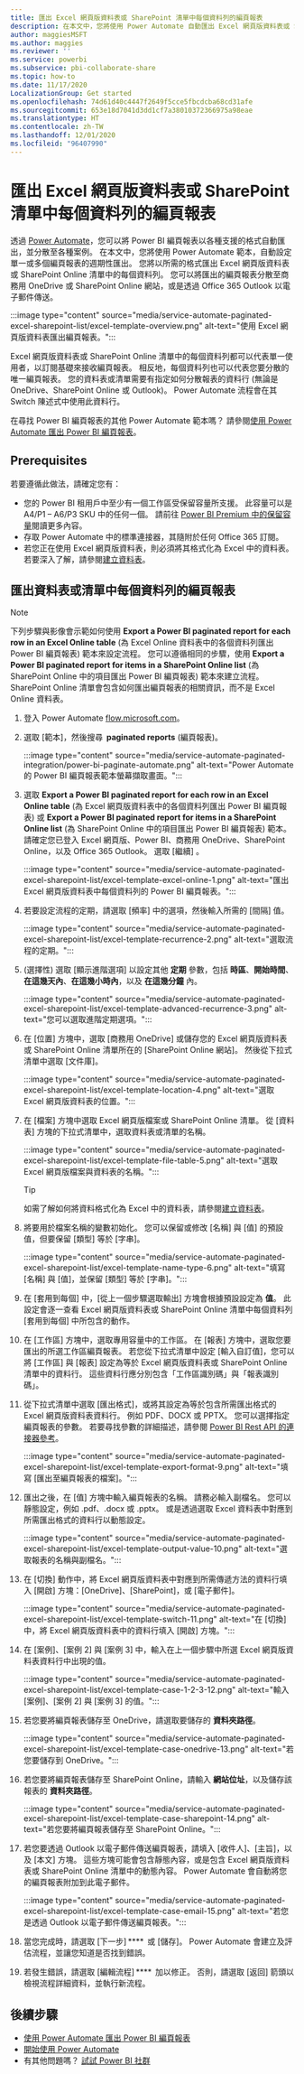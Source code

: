 ```yaml
---
title: 匯出 Excel 網頁版資料表或 SharePoint 清單中每個資料列的編頁報表
description: 在本文中，您將使用 Power Automate 自動匯出 Excel 網頁版資料表或 SharePoint Online 清單中每個資料列的編頁報表。
author: maggiesMSFT
ms.author: maggies
ms.reviewer: ''
ms.service: powerbi
ms.subservice: pbi-collaborate-share
ms.topic: how-to
ms.date: 11/17/2020
LocalizationGroup: Get started
ms.openlocfilehash: 74d61d40c4447f2649f5cce5fbcdcba68cd31afe
ms.sourcegitcommit: 653e18d7041d3dd1cf7a38010372366975a98eae
ms.translationtype: HT
ms.contentlocale: zh-TW
ms.lasthandoff: 12/01/2020
ms.locfileid: "96407990"
---
```

# <a name="export-a-paginated-report-for-each-row-in-an-excel-online-table-or-sharepoint-list"></a>匯出 Excel 網頁版資料表或 SharePoint 清單中每個資料列的編頁報表

透過 [Power Automate](/power-automate/getting-started)，您可以將 Power BI 編頁報表以各種支援的格式自動匯出，並分散至各種案例。 在本文中，您將使用 Power Automate 範本，自動設定單一或多個編頁報表的週期性匯出。 您將以所需的格式匯出 Excel 網頁版資料表或 SharePoint Online 清單中的每個資料列。 您可以將匯出的編頁報表分散至商務用 OneDrive 或 SharePoint Online 網站，或是透過 Office 365 Outlook 以電子郵件傳送。

:::image type="content" source="media/service-automate-paginated-excel-sharepoint-list/excel-template-overview.png" alt-text="使用 Excel 網頁版資料表匯出編頁報表。":::

Excel 網頁版資料表或 SharePoint Online 清單中的每個資料列都可以代表單一使用者，以訂閱基礎來接收編頁報表。 相反地，每個資料列也可以代表您要分散的唯一編頁報表。 您的資料表或清單需要有指定如何分散報表的資料行 (無論是 OneDrive、SharePoint Online 或 Outlook)。 Power Automate 流程會在其 Switch 陳述式中使用此資料行。

在尋找 Power BI 編頁報表的其他 Power Automate 範本嗎？ 請參閱[使用 Power Automate 匯出 Power BI 編頁報表](service-automate-paginated-integration.md)。

## <a name="prerequisites"></a>Prerequisites  

若要遵循此做法，請確定您有：

- 您的 Power BI 租用戶中至少有一個工作區受保留容量所支援。 此容量可以是 A4/P1 – A6/P3 SKU 中的任何一個。 請前往 [Power BI Premium 中的保留容量](../admin/service-premium-what-is.md)閱讀更多內容。
- 存取 Power Automate 中的標準連接器，其隨附於任何 Office 365 訂閱。
- 若您正在使用 Excel 網頁版資料表，則必須將其格式化為 Excel 中的資料表。 若要深入了解，請參閱[建立資料表](https://support.microsoft.com/office/create-a-table-in-excel-bf0ce08b-d012-42ec-8ecf-a2259c9faf3f)。

## <a name="export-a-paginated-report-for-each-row-in-a-table-or-list"></a>匯出資料表或清單中每個資料列的編頁報表

> [!NOTE]
> 下列步驟與影像會示範如何使用 **Export a Power BI paginated report for each row in an Excel Online table** (為 Excel Online 資料表中的各個資料列匯出 Power BI 編頁報表) 範本來設定流程。 您可以遵循相同的步驟，使用 **Export a Power BI paginated report for items in a SharePoint Online list** (為 SharePoint Online 中的項目匯出 Power BI 編頁報表) 範本來建立流程。 SharePoint Online 清單會包含如何匯出編頁報表的相關資訊，而不是 Excel Online 資料表。  

1. 登入 Power Automate [flow.microsoft.com](https://flow.microsoft.com/)。 
1. 選取 [範本]，然後搜尋  **paginated reports** (編頁報表)。 

    :::image type="content" source="media/service-automate-paginated-integration/power-bi-paginate-automate.png" alt-text="Power Automate 的 Power BI 編頁報表範本螢幕擷取畫面。":::

1. 選取 **Export a Power BI paginated report for each row in an Excel Online table** (為 Excel 網頁版資料表中的各個資料列匯出 Power BI 編頁報表) 或 **Export a Power BI paginated report for items in a SharePoint Online list** (為 SharePoint Online 中的項目匯出 Power BI 編頁報表) 範本。 請確定您已登入 Excel 網頁版、Power BI、商務用 OneDrive、SharePoint Online，以及 Office 365 Outlook。 選取 [繼續]  。  

   :::image type="content" source="media/service-automate-paginated-excel-sharepoint-list/excel-template-excel-online-1.png" alt-text="匯出 Excel 網頁版資料表中每個資料列的 Power BI 編頁報表。":::

1. 若要設定流程的定期，請選取 [頻率] 中的選項，然後輸入所需的 [間隔] 值。

    :::image type="content" source="media/service-automate-paginated-excel-sharepoint-list/excel-template-recurrence-2.png" alt-text="選取流程的定期。":::

1. (選擇性) 選取 [顯示進階選項] 以設定其他 **定期** 參數，包括 **時區**、**開始時間**、**在這幾天內**、**在這幾小時內**，以及 **在這幾分鐘** 內。

    :::image type="content" source="media/service-automate-paginated-excel-sharepoint-list/excel-template-advanced-recurrence-3.png" alt-text="您可以選取進階定期選項。":::

1. 在 [位置] 方塊中，選取 [商務用 OneDrive] 或儲存您的 Excel 網頁版資料表或 SharePoint Online 清單所在的 [SharePoint Online 網站]。 然後從下拉式清單中選取 [文件庫]。

    :::image type="content" source="media/service-automate-paginated-excel-sharepoint-list/excel-template-location-4.png" alt-text="選取 Excel 網頁版資料表的位置。":::

1. 在 [檔案] 方塊中選取 Excel 網頁版檔案或 SharePoint Online 清單。 從 [資料表] 方塊的下拉式清單中，選取資料表或清單的名稱。 
 
    :::image type="content" source="media/service-automate-paginated-excel-sharepoint-list/excel-template-file-table-5.png" alt-text="選取 Excel 網頁版檔案與資料表的名稱。":::

    > [!TIP]
    > 如需了解如何將資料格式化為 Excel 中的資料表，請參閱[建立資料表](https://support.microsoft.com/office/create-a-table-in-excel-bf0ce08b-d012-42ec-8ecf-a2259c9faf3f)。 

1. 將要用於檔案名稱的變數初始化。 您可以保留或修改 [名稱] 與 [值] 的預設值，但要保留 [類型] 等於 [字串]。  

    :::image type="content" source="media/service-automate-paginated-excel-sharepoint-list/excel-template-name-type-6.png" alt-text="填寫 [名稱] 與 [值]，並保留 [類型] 等於 [字串]。":::

1. 在 [套用到每個] 中，[從上一個步驟選取輸出] 方塊會根據預設設定為 **值**。 此設定會逐一查看 Excel 網頁版資料表或 SharePoint Online 清單中每個資料列 [套用到每個] 中所包含的動作。  

1. 在 [工作區] 方塊中，選取專用容量中的工作區。 在 [報表] 方塊中，選取您要匯出的所選工作區編頁報表。 若您從下拉式清單中設定 [輸入自訂值]，您可以將 [工作區] 與 [報表] 設定為等於 Excel 網頁版資料表或 SharePoint Online 清單中的資料行。 這些資料行應分別包含「工作區識別碼」與「報表識別碼」。  

1. 從下拉式清單中選取 [匯出格式]，或將其設定為等於包含所需匯出格式的 Excel 網頁版資料表資料行。 例如 PDF、DOCX 或 PPTX。 您可以選擇指定編頁報表的參數。 若要尋找參數的詳細描述，請參閱 [Power BI Rest API 的連接器參考](/connectors/powerbi/#export-to-file-for-paginated-reports)。

    :::image type="content" source="media/service-automate-paginated-excel-sharepoint-list/excel-template-export-format-9.png" alt-text="填寫 [匯出至編頁報表的檔案]。":::

1. 匯出之後，在 [值] 方塊中輸入編頁報表的名稱。 請務必輸入副檔名。 您可以靜態設定，例如 .pdf、.docx 或 .pptx。 或是透過選取 Excel 資料表中對應到所需匯出格式的資料行以動態設定。 

    :::image type="content" source="media/service-automate-paginated-excel-sharepoint-list/excel-template-output-value-10.png" alt-text="選取報表的名稱與副檔名。":::

1. 在 [切換] 動作中，將 Excel 網頁版資料表中對應到所需傳遞方法的資料行填入 [開啟] 方塊：[OneDrive]、[SharePoint]，或 [電子郵件]。 

    :::image type="content" source="media/service-automate-paginated-excel-sharepoint-list/excel-template-switch-11.png" alt-text="在 [切換] 中，將 Excel 網頁版資料表中的資料行填入 [開啟] 方塊。":::

1. 在 [案例]、[案例 2] 與 [案例 3] 中，輸入在上一個步驟中所選 Excel 網頁版資料表資料行中出現的值。  

    :::image type="content" source="media/service-automate-paginated-excel-sharepoint-list/excel-template-case-1-2-3-12.png" alt-text="輸入 [案例]、[案例 2] 與 [案例 3] 的值。":::

1. 若您要將編頁報表儲存至 OneDrive，請選取要儲存的 **資料夾路徑**。  

    :::image type="content" source="media/service-automate-paginated-excel-sharepoint-list/excel-template-case-onedrive-13.png" alt-text="若您要儲存到 OneDrive。":::

1. 若您要將編頁報表儲存至 SharePoint Online，請輸入 **網站位址**，以及儲存該報表的 **資料夾路徑**。 

    :::image type="content" source="media/service-automate-paginated-excel-sharepoint-list/excel-template-case-sharepoint-14.png" alt-text="若您要將編頁報表儲存至 SharePoint Online。":::

1. 若您要透過 Outlook 以電子郵件傳送編頁報表，請填入 [收件人]、[主旨]，以及 [本文]  方塊。 這些方塊可能會包含靜態內容，或是包含 Excel 網頁版資料表或 SharePoint Online 清單中的動態內容。 Power Automate 會自動將您的編頁報表附加到此電子郵件。  

    :::image type="content" source="media/service-automate-paginated-excel-sharepoint-list/excel-template-case-email-15.png" alt-text="若您是透過 Outlook 以電子郵件傳送編頁報表。":::

1. 當您完成時，請選取 [下一步] ****  或 [儲存]。 Power Automate 會建立及評估流程，並讓您知道是否找到錯誤。 

1. 若發生錯誤，請選取 [編輯流程] ****  加以修正。 否則，請選取 [返回] 箭頭以檢視流程詳細資料，並執行新流程。 


## <a name="next-steps"></a>後續步驟

- [使用 Power Automate 匯出 Power BI 編頁報表](service-automate-paginated-integration.md)
- [開始使用 Power Automate](/power-automate/getting-started/)
- 有其他問題嗎？ [試試 Power BI 社群](https://community.powerbi.com/)


